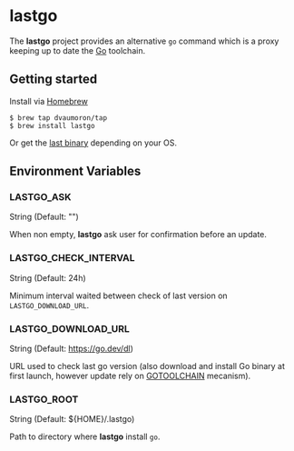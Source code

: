 # lastgo

The **lastgo** project provides an alternative `go` command which is a proxy keeping up to date the [Go](https://go.dev) toolchain.

## Getting started

Install via [Homebrew](https://brew.sh)

```console
$ brew tap dvaumoron/tap
$ brew install lastgo
```

Or get the [last binary](https://github.com/dvaumoron/lastgo/releases) depending on your OS.

## Environment Variables

### LASTGO_ASK

String (Default: "")

When non empty, **lastgo** ask user for confirmation before an update.

### LASTGO_CHECK_INTERVAL

String (Default: 24h)

Minimum interval waited between check of last version on `LASTGO_DOWNLOAD_URL`.

### LASTGO_DOWNLOAD_URL

String (Default: https://go.dev/dl)

URL used to check last go version (also download and install Go binary at first launch, however update rely on [GOTOOLCHAIN](https://go.dev/doc/toolchain) mecanism).

### LASTGO_ROOT

String (Default: ${HOME}/.lastgo)

Path to directory where **lastgo** install `go`.
